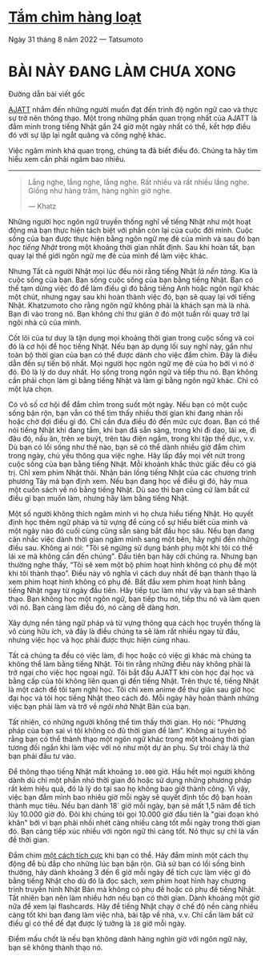 # [Tắm chìm hàng loạt](https://tatsumoto.neocities.org/blog/mass-immersion.html)

Ngày 31 tháng 8 năm 2022 — Tatsumoto

# BÀI NÀY ĐANG LÀM CHƯA XONG
Đường dẫn bài viết gốc

[AJATT](https://tatsumoto.neocities.org/blog/whats-ajatt.html) nhắm đến những người muốn đạt đến trình độ ngôn ngữ cao và thực sự trở nên thông thạo. Một trong những phần quan trọng nhất của AJATT là đắm mình trong tiếng Nhật gần 24 giờ một ngày nhất có thể, kết hợp điều đó với sự lặp lại ngắt quãng và công nghệ khác.

Việc ngâm mình khá quan trọng, chúng ta đã biết điều đó. Chúng ta hãy tìm hiểu xem cần phải ngâm bao nhiêu.

---

> Lắng nghe, lắng nghe, lắng nghe. Rất nhiều và rất nhiều lắng nghe. Giống như hàng trăm, hàng nghìn giờ nghe.
>
> — Khatz

Những người học ngôn ngữ truyền thống nghĩ về tiếng Nhật như một hoạt động mà bạn thực hiện tách biệt với phần còn lại của cuộc đời mình. Cuộc sống của bạn được thực hiện bằng ngôn ngữ mẹ đẻ của mình và sau đó bạn _học tiếng Nhật_ trong một khoảng thời gian nhất định. Sau khi hoàn tất, bạn quay lại thế giới ngôn ngữ mẹ đẻ của mình để làm việc khác.

Nhưng Tất cả người Nhật mọi lúc đều nói rằng tiếng Nhật _là nền tảng_. Kia là cuộc sống của bạn. Bạn sống cuộc sống của bạn bằng tiếng Nhật. Bạn có thể tạm dừng việc đó để làm điều gì đó bằng tiếng Anh hoặc ngôn ngữ khác một chút, nhưng ngay sau khi hoàn thành việc đó, bạn sẽ quay lại với tiếng Nhật. Khatzumoto cho rằng ngôn ngữ không phải là khách sạn mà là nhà. Bạn đi vào trong nó. Bạn không chỉ thư giãn ở đó một tuần rồi quay trở lại ngôi nhà cũ của mình.

Cốt lõi của tư duy là tận dụng mọi khoảng thời gian trong cuộc sống và coi đó là cơ hội để học tiếng Nhật. Nếu bạn áp dụng lối suy nghĩ này, gần như toàn bộ thời gian của bạn có thể được dành cho việc đắm chìm. Đây là điều dẫn đến sự tiến bộ nhất. Mọi người học ngôn ngữ mẹ đẻ của họ bởi vì nó ở đó. Đó là lý do duy nhất. Họ sống trong ngôn ngữ và tiếp thu nó. Bạn không cần phải chọn làm gì bằng tiếng Nhật và làm gì bằng ngôn ngữ khác. Chỉ có một lựa chọn.

Có vô số cơ hội để đắm chìm trong suốt một ngày. Nếu bạn có một cuộc sống bận rộn, bạn vẫn có thể tìm thấy nhiều thời gian khi đang nhàn rỗi hoặc chờ đợi điều gì đó. Chỉ cần đưa điều đó đến mức cực đoan. Bạn có thể nói tiếng Nhật khi đang tắm, khi bạn đã sẵn sàng, trong khi đi dạo, lái xe, đi đâu đó, nấu ăn, trên xe buýt, trên tàu điện ngầm, trong khi tập thể dục, v.v. Dù bạn có lối sống như thế nào, bạn sẽ có thể dành nhiều giờ đắm chìm trong ngày, chủ yếu thông qua việc nghe. Hãy lấp đầy mọi vết nứt trong cuộc sống của bạn bằng tiếng Nhật. Mỗi khoảnh khắc thức giấc đều có giá trị. Chỉ xem phim Nhật thôi. Nhận bản lồng tiếng Nhật của các chương trình phương Tây mà bạn định xem. Nếu bạn đang học về điều gì đó, hãy mua một cuốn sách về nó bằng tiếng Nhật. Dù sao thì bạn cũng cứ làm bất cứ điều gì bạn muốn làm, nhưng hãy làm bằng tiếng Nhật.

Một số người không thích ngâm mình vì họ chưa hiểu tiếng Nhật. Họ quyết định học thêm ngữ pháp và từ vựng để củng cố sự hiểu biết của mình và một ngày nào đó cuối cùng cũng sẵn sàng bắt đầu học sâu. Nếu bạn đang cân nhắc việc dành thời gian ngâm mình sang một bên, hãy nghĩ đến những điều sau. Không ai nói: "Tôi sẽ ngừng sử dụng bánh phụ một khi tôi có thể lái xe mà không cần đến chúng". Đầu tiên bạn hãy cởi chúng ra. Nhưng bạn thường nghe thấy, “Tôi sẽ xem một bộ phim hoạt hình không có phụ đề một khi tôi thành thạo”. Điều này vô nghĩa vì cách duy nhất để bạn thành thạo là xem phim hoạt hình không có phụ đề. Bắt đầu xem phim hoạt hình bằng tiếng Nhật ngay từ ngày đầu tiên. Hãy tiếp tục làm như vậy và bạn sẽ thành thạo. Bạn không học một ngôn ngữ, bạn tiếp thu nó, tiếp thu nó và làm quen với nó. Bạn càng làm điều đó, nó càng dễ dàng hơn.

Xây dựng nền tảng ngữ pháp và từ vựng thông qua cách học truyền thống là vô cùng hữu ích, và đây là điều chúng ta sẽ làm rất nhiều ngay từ đầu, nhưng việc học và học phải được thực hiện cùng nhau.

Tất cả chúng ta đều có việc làm, đi học hoặc có việc gì khác mà chúng ta không thể làm bằng tiếng Nhật. Tôi tin rằng những điều này không phải là trở ngại cho việc học ngoại ngữ. Tôi bắt đầu AJATT khi còn học đại học và bằng cấp của tôi không liên quan gì đến tiếng Nhật. Trên thực tế, tiếng Nhật là một cách để tôi tạm nghỉ học. Tôi chỉ xem anime để thư giãn sau giờ học đại học và tôi học tiếng Nhật theo cách đó. Mỗi ngày hãy hoàn thành những việc bạn phải làm và trở về _ngôi nhà_ Nhật Bản của bạn.

Tất nhiên, có những người không thể tìm thấy thời gian. Họ nói: “Phương pháp của bạn sai vì tôi không có đủ thời gian để làm”. Không ai tuyên bố rằng bạn có thể thành thạo một ngôn ngữ khác trong một khoảng thời gian tương đối ngắn khi làm việc với nó như một dự án phụ. Sự trôi chảy là thứ bạn phải đầu tư vào.

Để thông thạo tiếng Nhật mất khoảng `10.000` giờ. Hầu hết mọi người không dành dù chỉ một phần nhỏ thời gian đó hoặc sử dụng những phương pháp rất kém hiệu quả, đó là lý do tại sao họ không bao giờ thành công. Vì vậy, việc bạn đắm mình bao nhiêu giờ mỗi ngày sẽ quyết định tốc độ bạn hoàn thành mục tiêu. Nếu bạn dành 18` giờ mỗi ngày, bạn sẽ mất 1,5 năm để tích lũy 10.000 giờ đó. Đôi khi chúng tôi gọi 10.000 giờ đầu tiên là "giai đoạn khó khăn" bởi vì bạn phải nhồi nhét càng nhiều càng tốt mỗi ngày trong thời gian đó. Bạn càng tiếp xúc nhiều với ngôn ngữ thì càng tốt. Nó thực sự chỉ là vấn đề thời gian.

Đắm chìm [một cách tích cực](https://tatsumoto.neocities.org/blog/introduction-to-learning-japanese.html#how-to-immerse) khi bạn có thể. Hãy đắm mình một cách thụ động để bù đắp cho những lúc bạn bận rộn. Giả sử bạn có lối sống bình thường, hãy dành khoảng 3 đến 6 giờ mỗi ngày để tích cực làm việc gì đó bằng tiếng Nhật cho dù đó là đọc sách, xem phim hoạt hình hay chương trình truyền hình Nhật Bản mà không có phụ đề hoặc có phụ đề tiếng Nhật. Tất nhiên bạn nên làm nhiều hơn nếu bạn có thời gian. Dành khoảng một giờ nữa để xem lại flashcards. Hãy để tiếng Nhật chạy ở chế độ nền càng nhiều càng tốt khi bạn đang làm việc nhà, bài tập về nhà, v.v. Chỉ cần làm bất cứ điều gì có thể để đạt được lý tưởng là `18` giờ mỗi ngày.

Điểm mấu chốt là nếu bạn không dành hàng nghìn giờ với ngôn ngữ này, bạn sẽ không thành thạo nó.
